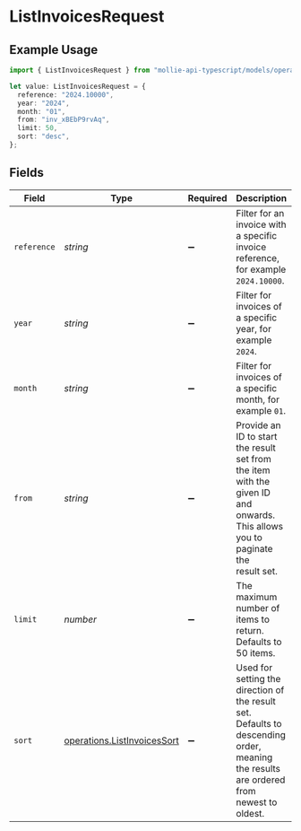 # ListInvoicesRequest

## Example Usage

```typescript
import { ListInvoicesRequest } from "mollie-api-typescript/models/operations";

let value: ListInvoicesRequest = {
  reference: "2024.10000",
  year: "2024",
  month: "01",
  from: "inv_xBEbP9rvAq",
  limit: 50,
  sort: "desc",
};
```

## Fields

| Field                                                                                                                                  | Type                                                                                                                                   | Required                                                                                                                               | Description                                                                                                                            | Example                                                                                                                                |
| -------------------------------------------------------------------------------------------------------------------------------------- | -------------------------------------------------------------------------------------------------------------------------------------- | -------------------------------------------------------------------------------------------------------------------------------------- | -------------------------------------------------------------------------------------------------------------------------------------- | -------------------------------------------------------------------------------------------------------------------------------------- |
| `reference`                                                                                                                            | *string*                                                                                                                               | :heavy_minus_sign:                                                                                                                     | Filter for an invoice with a specific invoice reference, for example<br/>`2024.10000`.                                                 | 2024.10000                                                                                                                             |
| `year`                                                                                                                                 | *string*                                                                                                                               | :heavy_minus_sign:                                                                                                                     | Filter for invoices of a specific year, for example `2024`.                                                                            | 2024                                                                                                                                   |
| `month`                                                                                                                                | *string*                                                                                                                               | :heavy_minus_sign:                                                                                                                     | Filter for invoices of a specific month, for example `01`.                                                                             | 01                                                                                                                                     |
| `from`                                                                                                                                 | *string*                                                                                                                               | :heavy_minus_sign:                                                                                                                     | Provide an ID to start the result set from the item with the given ID and onwards. This allows you to paginate the<br/>result set.     | inv_xBEbP9rvAq                                                                                                                         |
| `limit`                                                                                                                                | *number*                                                                                                                               | :heavy_minus_sign:                                                                                                                     | The maximum number of items to return. Defaults to 50 items.                                                                           | 50                                                                                                                                     |
| `sort`                                                                                                                                 | [operations.ListInvoicesSort](../../models/operations/listinvoicessort.md)                                                             | :heavy_minus_sign:                                                                                                                     | Used for setting the direction of the result set. Defaults to descending order, meaning the results are ordered from<br/>newest to oldest. | desc                                                                                                                                   |